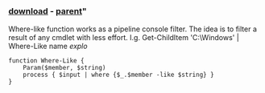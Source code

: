 ﻿---
pid:            4275
parent:         4274
children:       
poster:         sibroller
title:          
date:           2013-06-28 09:09:27
format:         posh
---

# 

### [download](4275.ps1) - [parent](4274.md)"

Where-like function works as a pipeline console filter.
The idea is to filter a result of any cmdlet with less effort.
I.g. Get-ChildItem 'C:\Windows' | Where-Like name *explo*

```posh
function Where-Like {
	Param($member, $string)
	process { $input | where {$_.$member -like $string} } 
}
```
